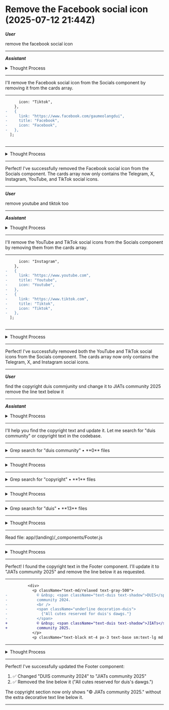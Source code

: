<!-- Generated by SpecStory -->

# Remove the Facebook social icon (2025-07-12 21:44Z)

_**User**_

remove the facebook social icon

---

_**Assistant**_

<think><details><summary>Thought Process</summary>The user wants me to remove the Facebook social icon from the Socials component. Looking at the current file, I can see that in the `cards` array, there's a Facebook entry at the bottom:

```js
{
  link: "https://www.facebook.com/gaumeolangdui",
  title: "Facebook",
  icon: "Facebook",
},
```

I need to remove this entry from the array. I'll use the edit_file tool to make this change.</details></think>

---

I'll remove the Facebook social icon from the Socials component by removing it from the cards array.

---

```diff
      icon: "Tiktok",
    },
-   {
-     link: "https://www.facebook.com/gaumeolangdui",
-     title: "Facebook",
-     icon: "Facebook",
-   },
  ];
  
```

---

<think><details><summary>Thought Process</summary>Perfect! I've successfully removed the Facebook social icon from the Socials component. The edit was applied correctly, removing the entire Facebook object from the cards array. The component will now display only the Telegram, X, Instagram, YouTube, and TikTok social icons.</details></think>

---

Perfect! I've successfully removed the Facebook social icon from the Socials component. The cards array now only contains the Telegram, X, Instagram, YouTube, and TikTok social icons.

---

_**User**_

remove youtube and tiktok too

---

_**Assistant**_

<think><details><summary>Thought Process</summary>The user wants me to remove the YouTube and TikTok social icons from the Socials component as well. I need to remove both of these entries from the cards array.

Looking at the current file, I can see the cards array contains:
- Telegram
- X
- Instagram
- YouTube
- TikTok

I need to remove the YouTube and TikTok entries, leaving only Telegram, X, and Instagram.</details></think>

---

I'll remove the YouTube and TikTok social icons from the Socials component by removing them from the cards array.

---

```diff
      icon: "Instagram",
    },
-   {
-     link: "https://www.youtube.com",
-     title: "Youtube",
-     icon: "Youtube",
-   },
-   {
-     link: "https://www.tiktok.com",
-     title: "Tiktok",
-     icon: "Tiktok",
-   },
  ];
  
```

---

<think><details><summary>Thought Process</summary>Perfect! I've successfully removed both the YouTube and TikTok social icons from the Socials component. Now the cards array only contains:
- Telegram
- X (formerly Twitter)
- Instagram

The changes have been applied successfully.</details></think>

---

Perfect! I've successfully removed both the YouTube and TikTok social icons from the Socials component. The cards array now only contains the Telegram, X, and Instagram social icons.

---

_**User**_

find the copyright duis commjunity snd change it to JIATs community 2025  remove the line  text below it   

---

_**Assistant**_

<think><details><summary>Thought Process</summary>The user wants me to find the copyright "duis community" and change it to "JIATs community 2025" and remove the text line below it. I need to search for this copyright text in the codebase to find where it's located.

Let me search for "duis community" or "copyright" to find the relevant section.</details></think>

---

I'll help you find the copyright text and update it. Let me search for "duis community" or copyright text in the codebase.

---

<details>
            <summary>Grep search for "duis community" • **0** files</summary>
        
No results found
</details>

---

<think><details><summary>Thought Process</summary>Let me search more broadly for copyright text or similar terms.</details></think>

---

<details>
            <summary>Grep search for "copyright" • **1** files</summary>
        
| File | Line | Match |
|------|------|-------|
| `file:///Users/jamesarcher/memecooinwebsitetmep-/.specstory/history/2025-07-12_21-21Z-identify-duplicate-social-sharing-icons.md` | L547 | `Now the Footer will only show the copyright text and contract address without any social links or white line at the bottom. The social links that appear above it (the standalone Socials component in the main page) will remain.</detail` |
| `file:///Users/jamesarcher/memecooinwebsitetmep-/.specstory/history/2025-07-12_21-21Z-identify-duplicate-social-sharing-icons.md` | L563 | `The Footer now only shows the copyright text and contract address without any social links or border line, while the main social links section remains intact above it.` |

</details>

---

<think><details><summary>Thought Process</summary>Let me search for "duis" or look in the Footer component where the copyright text is likely located.</details></think>

---

<details>
            <summary>Grep search for "duis" • **13** files</summary>
        
| File | Line | Match |
|------|------|-------|
| `file:///Users/jamesarcher/memecooinwebsitetmep-/package.json` | L1 | `"name": "duis-on-sol",` |
| `file:///Users/jamesarcher/memecooinwebsitetmep-/.specstory/history/2025-07-12_21-21Z-identify-duplicate-social-sharing-icons.md` | L203 | `⟪ 202 characters skipped ⟫ page with navigation links and a "Buy $DUIS" button.</details></think>` |
| `file:///Users/jamesarcher/memecooinwebsitetmep-/.specstory/history/2025-07-12_21-21Z-identify-duplicate-social-sharing-icons.md` | L216 | `- "Buy $DUIS" button on the right` |
| `file:///Users/jamesarcher/memecooinwebsitetmep-/.specstory/history/2025-07-12_21-21Z-identify-duplicate-social-sharing-icons.md` | L234 | `className={`transition duration-200 text-white text-shadow-duis-not-hover text-2xl font-bold font-stopbuck tracking-wider hover:text-cosmic-coral hover:decoration-solid hover:decoration-cosmic-pink`}` |
| `file:///Users/jamesarcher/memecooinwebsitetmep-/.specstory/history/2025-07-12_21-21Z-identify-duplicate-social-sharing-icons.md` | L253 | `- `text-shadow-duis-not-hover` for text shadow` |
| `file:///Users/jamesarcher/memecooinwebsitetmep-/.specstory/history/2025-07-12_21-21Z-identify-duplicate-social-sharing-icons.md` | L271 | `<think><details><summary>Thought Process</summary>Perfect! Now I can see the issue. The navigation links are using `text-shadow-duis-not-hover` which creates a cyan (#06E3F5) text shadow around white text. This is causing the poor contrast because the cyan glow is dominating the visual appearance.` |
| `file:///Users/jamesarcher/memecooinwebsitetmep-/.specstory/history/2025-07-12_21-21Z-identify-duplicate-social-sharing-icons.md` | L275 | `.text-shadow-duis-not-hover:not(:hover) {` |
| `file:///Users/jamesarcher/memecooinwebsitetmep-/.specstory/history/2025-07-12_21-21Z-identify-duplicate-social-sharing-icons.md` | L292 | `I found the issue! The poor contrast comes from the `text-shadow-duis-not-hover` class which creates a thick cyan (#06E3F5) glow around the white text, making it hard to read. Let me improve the contrast by updating the navbar styling.` |
| `file:///Users/jamesarcher/memecooinwebsitetmep-/.specstory/history/2025-07-12_21-21Z-identify-duplicate-social-sharing-icons.md` | L313 | `- Removed `text-shadow-duis-not-hover` which was creating the thick cyan glow` |
| `file:///Users/jamesarcher/memecooinwebsitetmep-/.specstory/history/2025-07-12_21-21Z-identify-duplicate-social-sharing-icons.md` | L327 | `- Removed the thick cyan glow (`text-shadow-duis-not-hover`) that was causing poor contrast` |
| `file:///Users/jamesarcher/memecooinwebsitetmep-/.specstory/history/2025-07-12_21-21Z-identify-duplicate-social-sharing-icons.md` | L354 | `- className="transition duration-200 text-white text-shadow-duis-not-hover text-2x..."` |
| `file:///Users/jamesarcher/memecooinwebsitetmep-/.specstory/history/2025-07-12_21-21Z-identify-duplicate-social-sharing-icons.md` | L357 | `- className="transition duration-200 text-white text-shadow-duis-not-hover text-2x..."` |
| `file:///Users/jamesarcher/memecooinwebsitetmep-/.specstory/history/2025-07-12_21-21Z-identify-duplicate-social-sharing-icons.md` | L360 | `- className="transition duration-200 text-white text-shadow-duis-not-hover text-2x..."` |
| `file:///Users/jamesarcher/memecooinwebsitetmep-/.specstory/history/2025-07-12_21-21Z-identify-duplicate-social-sharing-icons.md` | L363 | `- className="transition duration-200 text-white text-shadow-duis-not-hover text-2x..."` |
| `file:///Users/jamesarcher/memecooinwebsitetmep-/.specstory/history/2025-07-12_21-21Z-identify-duplicate-social-sharing-icons.md` | L410 | `2. I changed the text styling from `text-shadow-duis-not-hover` to `drop-shadow-lg`` |
| `file:///Users/jamesarcher/memecooinwebsitetmep-/.specstory/history/2025-07-12_21-21Z-identify-duplicate-social-sharing-icons.md` | L416 | `- The text styling is back to the original `text-shadow-duis-not-hover`` |
| `file:///Users/jamesarcher/memecooinwebsitetmep-/.specstory/history/2025-07-12_21-21Z-identify-duplicate-social-sharing-icons.md` | L460 | `⟪ 229 characters skipped ⟫ a change to the button text from "Buy $DUIS" to "Buy $JIATsr", but they're asking about the navbar styling being reverted.` |
| `file:///Users/jamesarcher/memecooinwebsitetmep-/.specstory/history/2025-07-12_21-21Z-identify-duplicate-social-sharing-icons.md` | L464 | `2. Changed the navigation links styling from `text-shadow-duis-not-hover` to clean white text with `drop-shadow-lg`` |
| `file:///Users/jamesarcher/memecooinwebsitetmep-/.specstory/history/2025-07-12_21-21Z-identify-duplicate-social-sharing-icons.md` | L480 | `1. Removed the problematic `text-shadow-duis-not-hover` class that was creating the thick cyan glow around the text, making it hard to read` |
| `file:///Users/jamesarcher/memecooinwebsitetmep-/.specstory/history/2025-07-12_21-21Z-identify-duplicate-social-sharing-icons.md` | L491 | `1. **Removed the problematic cyan glow** (`text-shadow-duis-not-hover`) that was causing poor contrast` |
| `file:///Users/jamesarcher/memecooinwebsitetmep-/.specstory/history/2025-07-12_21-30Z-update-text-in-contractaddress-js.md` | L6 | `replace the text D] you are duis-dawg!‍` |
| `file:///Users/jamesarcher/memecooinwebsitetmep-/.specstory/history/2025-07-12_21-30Z-update-text-in-contractaddress-js.md` | L8 | `Duis family! to be more related to my theme,  remove the 8J5r6kteet9Cm6waM2MWB2SNeu97CZ1jTKSDG76MoON from @ContractAddress.js make it say coming soon!` |
| `file:///Users/jamesarcher/memecooinwebsitetmep-/.specstory/history/2025-07-12_21-30Z-update-text-in-contractaddress-js.md` | L16 | `1. Replace some text "D] you are duis-dawg!‍ Welcome to the Duis family!" to be more related to their theme` |
| `file:///Users/jamesarcher/memecooinwebsitetmep-/.specstory/history/2025-07-12_21-30Z-update-text-in-contractaddress-js.md` | L19 | `First, I need to find where this text "D] you are duis-dawg!‍ Welcome to the Duis family!" is located. It's not in the Nav.js or ContractAddress.js files that were provided. Let me search for it in the codebase.` |
| `file:///Users/jamesarcher/memecooinwebsitetmep-/.specstory/history/2025-07-12_21-30Z-update-text-in-contractaddress-js.md` | L32 | `<summary>Grep search for "you are duis-dawg" • **2** files</summary>` |
| `file:///Users/jamesarcher/memecooinwebsitetmep-/.specstory/history/2025-07-12_21-30Z-update-text-in-contractaddress-js.md` | L36 | `⟪ 237 characters skipped ⟫| `<OrderCard order={4} title={"you are duis-dawg!‍"} style={"rotate-2"}>` |` |` |
| `file:///Users/jamesarcher/memecooinwebsitetmep-/.specstory/history/2025-07-12_21-30Z-update-text-in-contractaddress-js.md` | L37 | `⟪ 238 characters skipped ⟫| `<OrderCard order={4} title={"you are duis-dawg!‍"} style={"rotate-2"}>` |` |` |
| `file:///Users/jamesarcher/memecooinwebsitetmep-/.specstory/history/2025-07-12_21-30Z-update-text-in-contractaddress-js.md` | L38 | `⟪ 100 characters skipped ⟫| `<OrderCard order={4} title={"you are duis-dawg!‍"} style={"rotate-2"}>` |` |
| `file:///Users/jamesarcher/memecooinwebsitetmep-/.specstory/history/2025-07-12_21-30Z-update-text-in-contractaddress-js.md` | L44 | `⟪ 106 characters skipped ⟫ me also search for the "Welcome to the Duis family!" text to see if it's in the same component or elsewhere.</details></think>` |
| `file:///Users/jamesarcher/memecooinwebsitetmep-/.specstory/history/2025-07-12_21-30Z-update-text-in-contractaddress-js.md` | L49 | `<summary>Grep search for "Welcome to the Duis family" • **0** files</summary>` |
| `file:///Users/jamesarcher/memecooinwebsitetmep-/.specstory/history/2025-07-12_21-30Z-update-text-in-contractaddress-js.md` | L56 | `<think><details><summary>Thought Process</summary>The "Welcome to the Duis family!" text wasn't found. Let me read the HowToBuy.js file to see the context of the text that needs to be replaced and understand the theme better.</details></think>` |
| `file:///Users/jamesarcher/memecooinwebsitetmep-/.specstory/history/2025-07-12_21-30Z-update-text-in-contractaddress-js.md` | L65 | `- The title: "you are duis-dawg!‍"` |
| `file:///Users/jamesarcher/memecooinwebsitetmep-/.specstory/history/2025-07-12_21-30Z-update-text-in-contractaddress-js.md` | L66 | `- The content: "Welcome to the Duis family!"` |
| `file:///Users/jamesarcher/memecooinwebsitetmep-/.specstory/history/2025-07-12_21-30Z-update-text-in-contractaddress-js.md` | L94 | `So I need to replace the "duis-dawg" and "Duis family" text with something related to JIAT and the cosmic jiggle theme.` |
| `file:///Users/jamesarcher/memecooinwebsitetmep-/.specstory/history/2025-07-12_21-30Z-update-text-in-contractaddress-js.md` | L98 | `1. First, I'll update the HowToBuy.js file to replace the "duis-dawg" text with something JIAT-themed` |
| `file:///Users/jamesarcher/memecooinwebsitetmep-/.specstory/history/2025-07-12_21-30Z-update-text-in-contractaddress-js.md` | L119 | `1. **HowToBuy.js**: Changed "you are duis-dawg!" to "you are a cosmic jiggler!" and "Duis family" to "JIAT galaxy" - this matches the cosmic theme of the JIAT (Jiggly Intergalactic Ass Token) project.` |
| `file:///Users/jamesarcher/memecooinwebsitetmep-/.specstory/history/2025-07-12_21-30Z-update-text-in-contractaddress-js.md` | L132 | `- Changed "you are duis-dawg!" → "you are a cosmic jiggler!"` |
| `file:///Users/jamesarcher/memecooinwebsitetmep-/.specstory/history/2025-07-12_21-30Z-update-text-in-contractaddress-js.md` | L133 | `- Changed "Duis family" → "JIAT galaxy"` |
| `file:///Users/jamesarcher/memecooinwebsitetmep-/.specstory/history/2025-07-12_20-42Z-identify-top-page-background-component.md` | L12 | `⟪ 299 characters skipped ⟫ with wings and a halo, along with the "DUIS" text overlay.` |
| `file:///Users/jamesarcher/memecooinwebsitetmep-/.specstory/history/2025-07-12_20-42Z-identify-top-page-background-component.md` | L52 | `The Hero component is very simple and just provides the background image for the top section. The actual content (like the "DUIS" text with styling) might be overlaid by other components or handled through CSS.` |
| `file:///Users/jamesarcher/memecooinwebsitetmep-/.specstory/history/2025-07-12_20-42Z-identify-top-page-background-component.md` | L93 | `The Hero component creates the background canvas, while the "DUIS" text and other overlays you see are likely handled by CSS classes (like the `.text-shadow-duis` class I can see in your `globals.css`) or other components that appear on top of this background.` |
| `file:///Users/jamesarcher/memecooinwebsitetmep-/.specstory/history/2025-07-12_20-42Z-identify-top-page-background-component.md` | L397 | `+   title: "DUIS - Nguyen Van Dui",` |
| `file:///Users/jamesarcher/memecooinwebsitetmep-/.specstory/history/2025-07-12_20-42Z-identify-top-page-background-component.md` | L398 | `+   description: "DUIS - Nguyen Van Dui on Solana",` |
| `file:///Users/jamesarcher/memecooinwebsitetmep-/.specstory/history/2025-07-12_20-42Z-identify-top-page-background-component.md` | L511 | `for <span className="font-extrabold text-2xl text-duis">$DUIS</span>` |
| `file:///Users/jamesarcher/memecooinwebsitetmep-/.specstory/history/2025-07-12_20-42Z-identify-top-page-background-component.md` | L859 | `- `#00bfff` for DUIS blue` |
| `file:///Users/jamesarcher/memecooinwebsitetmep-/package-lock.json` | L1 | `"name": "duis-on-sol",` |
| `file:///Users/jamesarcher/memecooinwebsitetmep-/package-lock.json` | L7 | `"name": "duis-on-sol",` |
| `file:///Users/jamesarcher/memecooinwebsitetmep-/.specstory/history/2025-07-12_20-39Z-update-color-classes-for-new-palette.md` | L17 | `3. The `.text-shadow-duis` and `.text-shadow-duis-not-hover:not(:hover)` classes use `#eac837` (yellow/gold)` |
| `file:///Users/jamesarcher/memecooinwebsitetmep-/.specstory/history/2025-07-12_20-39Z-update-color-classes-for-new-palette.md` | L50 | `⟪ 199 characters skipped ⟫a dark brown color, and the text-shadow-duis classes use a yellow/gold color. I'll replace these with bright neon colors.</details></think>` |
| `file:///Users/jamesarcher/memecooinwebsitetmep-/.specstory/history/2025-07-12_20-39Z-update-color-classes-for-new-palette.md` | L58 | `<think><details><summary>Thought Process</summary>Now I need to update the text-shadow-duis classes to use a different neon color. I'll use a vibrant blue for these.</details></think>` |
| `file:///Users/jamesarcher/memecooinwebsitetmep-/.specstory/history/2025-07-12_20-39Z-update-color-classes-for-new-palette.md` | L66 | `<think><details><summary>Thought Process</summary>Now I need to update the other text-shadow-duis class that has the :not(:hover) selector. I'll use the same vibrant blue color for consistency.</details></think>` |
| `file:///Users/jamesarcher/memecooinwebsitetmep-/.specstory/history/2025-07-12_20-39Z-update-color-classes-for-new-palette.md` | L86 | `3. **Text shadow duis classes**: Changed from yellow/gold to vibrant blue (`#00bfff`)` |
| `file:///Users/jamesarcher/memecooinwebsitetmep-/.specstory/history/2025-07-12_20-39Z-update-color-classes-for-new-palette.md` | L109 | `- `.text-shadow-duis` & `.text-shadow-duis-not-hover:not(:hover)`: **Vibrant blue** (`#00bfff`)` |
| `file:///Users/jamesarcher/memecooinwebsitetmep-/components/Card.js` | L6 | `<span className="absolute inset-0 bg-duis rounded-xl border-2 border-dashed border-black"></span>` |
| `file:///Users/jamesarcher/memecooinwebsitetmep-/components/Card.js` | L22 | `<h2 className="text-2xl font-medium uppercase text-duis">` |
| `file:///Users/jamesarcher/memecooinwebsitetmep-/components/LinkCardCircle.js` | L8 | `<div className="aspect-square text-lg sm:text-2xl md:text-4xl bg-[#3d332b] border-4 border-duis w-fit rounded-full p-2 sm:p-4 text-center text-white flex flex-col gap-5 group-hover:bg-duis group-hover:border-[#3d332b] group-hover:scale-125">` |
| `file:///Users/jamesarcher/memecooinwebsitetmep-/.specstory/history/2025-07-12_21-04Z-adjust-color-palette-to-match-theme.md` | L32 | `⟪ 119 characters skipped ⟫lette.md` | L17 | `3. The `.text-shadow-duis` and `.text-shadow-duis-not-hover:not(:hover)` classes use `#eac837` (yellow/gold)` |` |
| `file:///Users/jamesarcher/memecooinwebsitetmep-/.specstory/history/2025-07-12_21-04Z-adjust-color-palette-to-match-theme.md` | L33 | `| `file:///Users/jamesarcher/memecooinwebsitetmep-/tailwind.config.js` | L12 | `duis: "#eac837",` |` |
| `file:///Users/jamesarcher/memecooinwebsitetmep-/.specstory/history/2025-07-12_21-04Z-adjust-color-palette-to-match-theme.md` | L39 | `<think><details><summary>Thought Process</summary>Great! I found the EAC837 color. It's defined in the tailwind config as "duis" and is referenced in the .specstory history file. Let me also search for any other references to this color or variations of it.</details></think>` |
| `file:///Users/jamesarcher/memecooinwebsitetmep-/.specstory/history/2025-07-12_21-04Z-adjust-color-palette-to-match-theme.md` | L48 | `| `file:///Users/jamesarcher/memecooinwebsitetmep-/tailwind.config.js` | L12 | `duis: "#eac837",` |` |
| `file:///Users/jamesarcher/memecooinwebsitetmep-/.specstory/history/2025-07-12_21-04Z-adjust-color-palette-to-match-theme.md` | L49 | `⟪ 119 characters skipped ⟫lette.md` | L17 | `3. The `.text-shadow-duis` and `.text-shadow-duis-not-hover:not(:hover)` classes use `#eac837` (yellow/gold)` |` |
| `file:///Users/jamesarcher/memecooinwebsitetmep-/.specstory/history/2025-07-12_21-04Z-adjust-color-palette-to-match-theme.md` | L55 | `<think><details><summary>Thought Process</summary>Now I need to search for where "duis" is being used in the codebase, since that's the color name defined in the tailwind config. I should also check the current tailwind.config.js to see the full color palette.</details></think>` |
| `file:///Users/jamesarcher/memecooinwebsitetmep-/.specstory/history/2025-07-12_21-04Z-adjust-color-palette-to-match-theme.md` | L64 | `<summary>Grep search for "duis" • **31** files</summary>` |
| `file:///Users/jamesarcher/memecooinwebsitetmep-/.specstory/history/2025-07-12_21-04Z-adjust-color-palette-to-match-theme.md` | L68 | `| `file:///Users/jamesarcher/memecooinwebsitetmep-/package-lock.json` | L1 | `"name": "duis-on-sol",` |` |
| `file:///Users/jamesarcher/memecooinwebsitetmep-/.specstory/history/2025-07-12_21-04Z-adjust-color-palette-to-match-theme.md` | L69 | `| `file:///Users/jamesarcher/memecooinwebsitetmep-/package-lock.json` | L7 | `"name": "duis-on-sol",` |` |
| `file:///Users/jamesarcher/memecooinwebsitetmep-/.specstory/history/2025-07-12_21-04Z-adjust-color-palette-to-match-theme.md` | L70 | `| `file:///Users/jamesarcher/memecooinwebsitetmep-/package.json` | L1 | `"name": "duis-on-sol",` |` |
| `file:///Users/jamesarcher/memecooinwebsitetmep-/.specstory/history/2025-07-12_21-04Z-adjust-color-palette-to-match-theme.md` | L71 | `⟪ 110 characters skipped ⟫text-4xl font-semibold font-stopbuck bg-duis">` |` |
| `file:///Users/jamesarcher/memecooinwebsitetmep-/.specstory/history/2025-07-12_21-04Z-adjust-color-palette-to-match-theme.md` | L72 | `⟪ 111 characters skipped ⟫-hover:underline group-hover:decoration-duis">` |` |
| `file:///Users/jamesarcher/memecooinwebsitetmep-/.specstory/history/2025-07-12_21-04Z-adjust-color-palette-to-match-theme.md` | L73 | `⟪ 140 characters skipped ⟫d:text-4xl bg-[#3d332b] border-4 border-duis w-fit rounded-full p-2 sm:p-4 text-center text-white flex flex-col gap-5 group-hover:bg-duis group-hover:border-[#3d332b] group-hover:scale-125">` |` |
| `file:///Users/jamesarcher/memecooinwebsitetmep-/.specstory/history/2025-07-12_21-04Z-adjust-color-palette-to-match-theme.md` | L74 | `| `file:///Users/jamesarcher/memecooinwebsitetmep-/components/Card.js` | L6 | `<span className="absolute inset-0 bg-duis rounded-xl border-2 border-dashed border-black"></span>` |` |
| `file:///Users/jamesarcher/memecooinwebsitetmep-/.specstory/history/2025-07-12_21-04Z-adjust-color-palette-to-match-theme.md` | L75 | `| `file:///Users/jamesarcher/memecooinwebsitetmep-/components/Card.js` | L22 | `<h2 className="text-2xl font-medium uppercase text-duis">` |` |
| `file:///Users/jamesarcher/memecooinwebsitetmep-/.specstory/history/2025-07-12_21-04Z-adjust-color-palette-to-match-theme.md` | L76 | `| `file:///Users/jamesarcher/memecooinwebsitetmep-/components/ContractAddress.js` | L23 | `<span className="absolute inset-0 bg-duis rounded-xl border-2 border-dashed border-black"></span>` |` |
| `file:///Users/jamesarcher/memecooinwebsitetmep-/.specstory/history/2025-07-12_21-04Z-adjust-color-palette-to-match-theme.md` | L77 | `⟪ 117 characters skipped ⟫unded-xl px-3.5 py-2.5 font-medium text-duis shadow-2xl bg-gray-700 hover:bg-duis hover:text-gray-800 hover:outline-black outline outline-2 outline-offset-0"` |` |
| `file:///Users/jamesarcher/memecooinwebsitetmep-/.specstory/history/2025-07-12_21-04Z-adjust-color-palette-to-match-theme.md` | L78 | `⟪ 97 characters skipped ⟫="text-2xl bg-[#3d332b] border-4 border-duis w-48 rounded-2xl p-3 text-center text-white flex flex-col gap-5 hover:bg-white">` |` |
| `file:///Users/jamesarcher/memecooinwebsitetmep-/.specstory/history/2025-07-12_21-04Z-adjust-color-palette-to-match-theme.md` | L79 | `⟪ 153 characters skipped ⟫-hover:block group-hover:opacity-100 bg-duis text-white text-shadow rounded-2xl py-5 px-9 bg-opacity-75 flex justify-center w-fit ">` |` |
| `file:///Users/jamesarcher/memecooinwebsitetmep-/.specstory/history/2025-07-12_21-04Z-adjust-color-palette-to-match-theme.md` | L80 | `| `file:///Users/jamesarcher/memecooinwebsitetmep-/tailwind.config.js` | L12 | `duis: "#eac837",` |` |
| `file:///Users/jamesarcher/memecooinwebsitetmep-/.specstory/history/2025-07-12_21-04Z-adjust-color-palette-to-match-theme.md` | L81 | `| `file:///Users/jamesarcher/memecooinwebsitetmep-/app/globals.css` | L47 | `.text-shadow-duis {` |` |
| `file:///Users/jamesarcher/memecooinwebsitetmep-/.specstory/history/2025-07-12_21-04Z-adjust-color-palette-to-match-theme.md` | L82 | `| `file:///Users/jamesarcher/memecooinwebsitetmep-/app/globals.css` | L52 | `.text-shadow-duis-not-hover:not(:hover) {` |` |
| `file:///Users/jamesarcher/memecooinwebsitetmep-/.specstory/history/2025-07-12_21-04Z-adjust-color-palette-to-match-theme.md` | L83 | `⟪ 166 characters skipped ⟫ with wings and a halo, along with the "DUIS" text overlay.` |` |
| `file:///Users/jamesarcher/memecooinwebsitetmep-/.specstory/history/2025-07-12_21-04Z-adjust-color-palette-to-match-theme.md` | L84 | `⟪ 224 characters skipped ⟫ section. The actual content (like the "DUIS" text with styling) might be overlaid by other components or handled through CSS.` |` |
| `file:///Users/jamesarcher/memecooinwebsitetmep-/.specstory/history/2025-07-12_21-04Z-adjust-color-palette-to-match-theme.md` | L85 | `⟪ 161 characters skipped ⟫eates the background canvas, while the "DUIS" text and other overlays you see are likely handled by CSS classes (like the `.text-shadow-duis` class I can see in your `globals.css`) or other components that appear on top of this background.` |` |
| `file:///Users/jamesarcher/memecooinwebsitetmep-/.specstory/history/2025-07-12_21-04Z-adjust-color-palette-to-match-theme.md` | L86 | `⟪ 113 characters skipped ⟫und-component.md` | L397 | `+   title: "DUIS - Nguyen Van Dui",` |` |
| `file:///Users/jamesarcher/memecooinwebsitetmep-/.specstory/history/2025-07-12_21-04Z-adjust-color-palette-to-match-theme.md` | L87 | `⟪ 119 characters skipped ⟫mponent.md` | L398 | `+   description: "DUIS - Nguyen Van Dui on Solana",` |` |
| `file:///Users/jamesarcher/memecooinwebsitetmep-/.specstory/history/2025-07-12_21-04Z-adjust-color-palette-to-match-theme.md` | L88 | `⟪ 151 characters skipped ⟫className="font-extrabold text-2xl text-duis">$DUIS</span>` |` |
| `file:///Users/jamesarcher/memecooinwebsitetmep-/.specstory/history/2025-07-12_21-04Z-adjust-color-palette-to-match-theme.md` | L89 | `⟪ 117 characters skipped ⟫component.md` | L859 | `- `#00bfff` for DUIS blue` |` |
| `file:///Users/jamesarcher/memecooinwebsitetmep-/app/layout.js` | L4 | `title: "DUIS - Nguyen Van Dui",` |
| `file:///Users/jamesarcher/memecooinwebsitetmep-/app/layout.js` | L5 | `description: "DUIS - Nguyen Van Dui on Solana",` |
| `file:///Users/jamesarcher/memecooinwebsitetmep-/app/%28landing%29/_components/HowToBuy.js` | L52 | `<OrderCard order={3} title={"swap $Sol for $duis"} style={"-rotate-1"}>` |
| `file:///Users/jamesarcher/memecooinwebsitetmep-/app/%28landing%29/_components/HowToBuy.js` | L58 | `for <span className="font-extrabold text-2xl text-cosmic-pink">$DUIS</span>` |
| `file:///Users/jamesarcher/memecooinwebsitetmep-/.specstory/history/2025-07-12_21-30Z-update-text-in-contractaddress-js.md` | L6 | `replace the text D] you are duis-dawg!‍` |
| `file:///Users/jamesarcher/memecooinwebsitetmep-/.specstory/history/2025-07-12_21-30Z-update-text-in-contractaddress-js.md` | L8 | `Duis family! to be more related to my theme,  remove the 8J5r6kteet9Cm6waM2MWB2SNeu97CZ1jTKSDG76MoON from @ContractAddress.js make it say coming soon!` |
| `file:///Users/jamesarcher/memecooinwebsitetmep-/.specstory/history/2025-07-12_21-30Z-update-text-in-contractaddress-js.md` | L16 | `1. Replace some text "D] you are duis-dawg!‍ Welcome to the Duis family!" to be more related to their theme` |
| `file:///Users/jamesarcher/memecooinwebsitetmep-/.specstory/history/2025-07-12_21-30Z-update-text-in-contractaddress-js.md` | L19 | `First, I need to find where this text "D] you are duis-dawg!‍ Welcome to the Duis family!" is located. It's not in the Nav.js or ContractAddress.js files that were provided. Let me search for it in the codebase.` |
| `file:///Users/jamesarcher/memecooinwebsitetmep-/.specstory/history/2025-07-12_21-30Z-update-text-in-contractaddress-js.md` | L32 | `<summary>Grep search for "you are duis-dawg" • **2** files</summary>` |
| `file:///Users/jamesarcher/memecooinwebsitetmep-/.specstory/history/2025-07-12_21-30Z-update-text-in-contractaddress-js.md` | L36 | `⟪ 237 characters skipped ⟫| `<OrderCard order={4} title={"you are duis-dawg!‍"} style={"rotate-2"}>` |` |` |
| `file:///Users/jamesarcher/memecooinwebsitetmep-/.specstory/history/2025-07-12_21-30Z-update-text-in-contractaddress-js.md` | L37 | `⟪ 238 characters skipped ⟫| `<OrderCard order={4} title={"you are duis-dawg!‍"} style={"rotate-2"}>` |` |` |
| `file:///Users/jamesarcher/memecooinwebsitetmep-/.specstory/history/2025-07-12_21-30Z-update-text-in-contractaddress-js.md` | L38 | `⟪ 100 characters skipped ⟫| `<OrderCard order={4} title={"you are duis-dawg!‍"} style={"rotate-2"}>` |` |
| `file:///Users/jamesarcher/memecooinwebsitetmep-/.specstory/history/2025-07-12_21-30Z-update-text-in-contractaddress-js.md` | L44 | `⟪ 106 characters skipped ⟫ me also search for the "Welcome to the Duis family!" text to see if it's in the same component or elsewhere.</details></think>` |
| `file:///Users/jamesarcher/memecooinwebsitetmep-/.specstory/history/2025-07-12_21-30Z-update-text-in-contractaddress-js.md` | L49 | `<summary>Grep search for "Welcome to the Duis family" • **0** files</summary>` |
| `file:///Users/jamesarcher/memecooinwebsitetmep-/.specstory/history/2025-07-12_21-30Z-update-text-in-contractaddress-js.md` | L56 | `<think><details><summary>Thought Process</summary>The "Welcome to the Duis family!" text wasn't found. Let me read the HowToBuy.js file to see the context of the text that needs to be replaced and understand the theme better.</details></think>` |
| `file:///Users/jamesarcher/memecooinwebsitetmep-/.specstory/history/2025-07-12_21-30Z-update-text-in-contractaddress-js.md` | L65 | `- The title: "you are duis-dawg!‍"` |
| `file:///Users/jamesarcher/memecooinwebsitetmep-/.specstory/history/2025-07-12_21-30Z-update-text-in-contractaddress-js.md` | L66 | `- The content: "Welcome to the Duis family!"` |
| `file:///Users/jamesarcher/memecooinwebsitetmep-/.specstory/history/2025-07-12_21-30Z-update-text-in-contractaddress-js.md` | L94 | `So I need to replace the "duis-dawg" and "Duis family" text with something related to JIAT and the cosmic jiggle theme.` |
| `file:///Users/jamesarcher/memecooinwebsitetmep-/.specstory/history/2025-07-12_21-30Z-update-text-in-contractaddress-js.md` | L98 | `1. First, I'll update the HowToBuy.js file to replace the "duis-dawg" text with something JIAT-themed` |
| `file:///Users/jamesarcher/memecooinwebsitetmep-/.specstory/history/2025-07-12_21-30Z-update-text-in-contractaddress-js.md` | L119 | `1. **HowToBuy.js**: Changed "you are duis-dawg!" to "you are a cosmic jiggler!" and "Duis family" to "JIAT galaxy" - this matches the cosmic theme of the JIAT (Jiggly Intergalactic Ass Token) project.` |
| `file:///Users/jamesarcher/memecooinwebsitetmep-/.specstory/history/2025-07-12_21-30Z-update-text-in-contractaddress-js.md` | L132 | `- Changed "you are duis-dawg!" → "you are a cosmic jiggler!"` |
| `file:///Users/jamesarcher/memecooinwebsitetmep-/.specstory/history/2025-07-12_21-30Z-update-text-in-contractaddress-js.md` | L133 | `- Changed "Duis family" → "JIAT galaxy"` |
| `file:///Users/jamesarcher/memecooinwebsitetmep-/app/%28landing%29/_components/Socials.js` | L25 | `<h2 className="font-stopbuck text-6xl text-duis text-shadow text-center">` |

</details>

---

<think><details><summary>Thought Process</summary>I can see there are many references to "duis" in the codebase. Let me look for footer components or components that would contain copyright text. Let me search for "Footer" or "copyright" more specifically.</details></think>

---

Read file: app/(landing)/_components/Footer.js

---

<think><details><summary>Thought Process</summary>Perfect! I found the copyright text in the Footer component. I can see on lines 11-16 there's:

```
© &nbsp; <span className="text-duis text-shadow">DUIS</span>{" "}
community 2024.
<br />
<span className="underline decoration-duis">
  {"All cutes reserved for duis's dawgs."}
</span>
```

The user wants me to:
1. Change "DUIS community 2024" to "JIATs community 2025"
2. Remove the line below it ("All cutes reserved for duis's dawgs.")

Let me make these changes.</details></think>

---

Perfect! I found the copyright text in the Footer component. I'll update it to "JIATs community 2025" and remove the line below it as requested.

---

```diff
          <div>
            <p className="text-md/relaxed text-gray-500">
-             © &nbsp; <span className="text-duis text-shadow">DUIS</span>{" "}
-             community 2024.
-             <br />
-             <span className="underline decoration-duis">
-               {"All cutes reserved for duis's dawgs."}
-             </span>
+             © &nbsp; <span className="text-duis text-shadow">JIATs</span>{" "}
+             community 2025.
            </p>
            <p className="text-black mt-4 px-3 text-base sm:text-lg md:text-2xl opacity-30 break-words">
```

---

<think><details><summary>Thought Process</summary>Perfect! I've successfully updated the Footer component to:

1. Change "DUIS community 2024" to "JIATs community 2025" 
2. Remove the line below it ("All cutes reserved for duis's dawgs.")

The changes have been applied correctly. The copyright text now shows "© JIATs community 2025." and the decorative line below it has been removed.</details></think>

---

Perfect! I've successfully updated the Footer component:

1. ✅ Changed "DUIS community 2024" to "JIATs community 2025"
2. ✅ Removed the line below it ("All cutes reserved for duis's dawgs.")

The copyright section now only shows "© JIATs community 2025." without the extra decorative text line below it.

---

